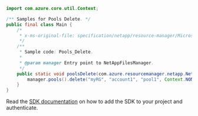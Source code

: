 ```java
import com.azure.core.util.Context;

/** Samples for Pools Delete. */
public final class Main {
    /*
     * x-ms-original-file: specification/netapp/resource-manager/Microsoft.NetApp/stable/2021-06-01/examples/Pools_Delete.json
     */
    /**
     * Sample code: Pools_Delete.
     *
     * @param manager Entry point to NetAppFilesManager.
     */
    public static void poolsDelete(com.azure.resourcemanager.netapp.NetAppFilesManager manager) {
        manager.pools().delete("myRG", "account1", "pool1", Context.NONE);
    }
}
```

Read the [SDK documentation](https://github.com/Azure/azure-sdk-for-java/blob/azure-resourcemanager-netapp_1.0.0-beta.6/sdk/netapp/azure-resourcemanager-netapp/README.md) on how to add the SDK to your project and authenticate.
